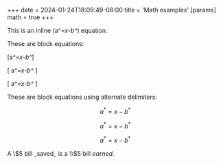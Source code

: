 +++
date = 2024-01-24T18:09:49-08:00
title = 'Math examples'
[params]
  math = true
+++

This is an inline \(a^*=x-b^*\) equation.

These are block equations:

\[a^*=x-b^*\]

\[ a^*=x-b^* \]

\[
a^*=x-b^*
\]

These are block equations using alternate delimiters:

$$a^*=x-b^*$$

$$ a^*=x-b^* $$

$$
a^*=x-b^*
$$


A \\$5 bill _saved_ is a \\$5 bill _earned_.
